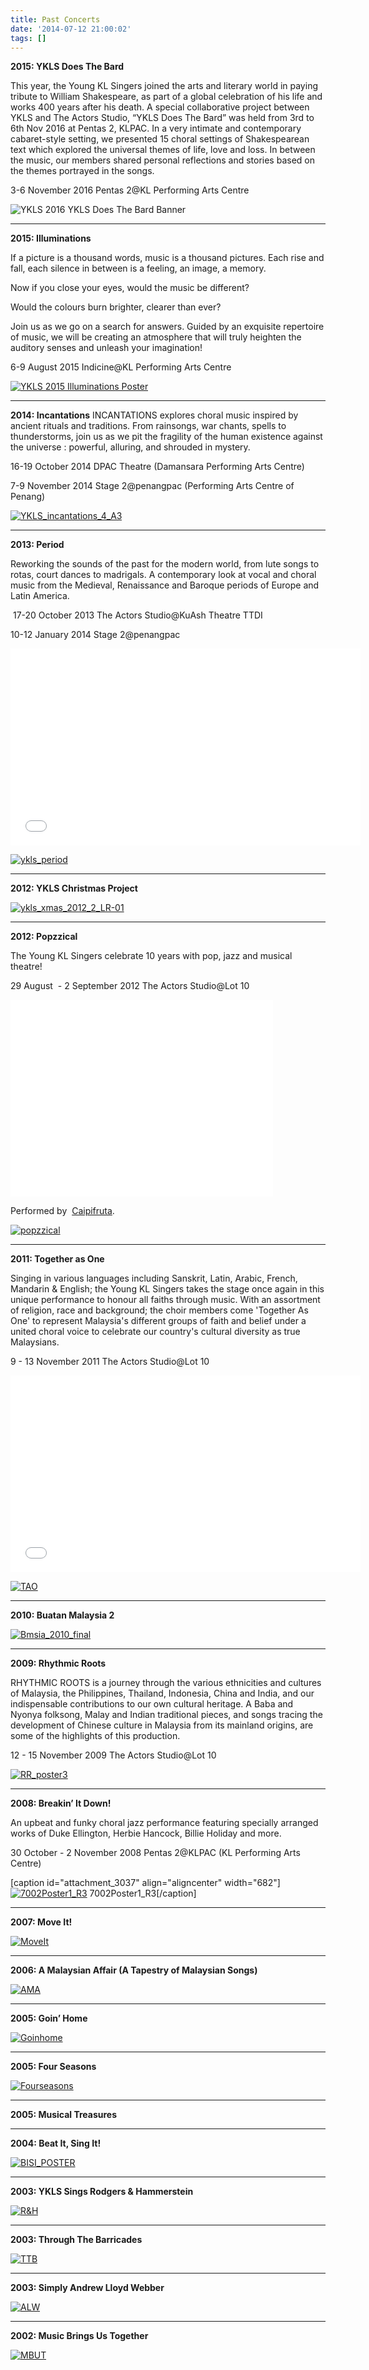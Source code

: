 ```yaml
---
title: Past Concerts
date: '2014-07-12 21:00:02'
tags: []
---
```


**2015: YKLS Does The Bard**

This year, the Young KL Singers joined the arts and literary world in paying tribute to William Shakespeare, as part of a global celebration of his life and works 400 years after his death. A special collaborative project between YKLS and The Actors Studio, “YKLS Does The Bard” was held from 3rd to 6th Nov 2016 at Pentas 2, KLPAC. In a very intimate and contemporary cabaret-style setting, we presented 15 choral settings of Shakespearean text which explored the universal themes of life, love and loss. In between the music, our members shared personal reflections and stories based on the themes portrayed in the songs.

3-6 November 2016
Pentas 2@KL Performing Arts Centre

![YKLS 2016 YKLS Does The Bard Banner](http://www.youngklsingers.com/wp-content/uploads/2016/11/14556768_1124583914293082_5360998699570588496_o.jpg)



****


**2015: Illuminations**

If a picture is a thousand words, music is a thousand pictures. Each rise and fall, each silence in between is a feeling, an image, a memory.

Now if you close your eyes, would the music be different?

Would the colours burn brighter, clearer than ever?

Join us as we go on a search for answers. Guided by an exquisite repertoire of music, we will be creating an atmosphere that will truly heighten the auditory senses and unleash your imagination!

6-9 August 2015
Indicine@KL Performing Arts Centre

[![YKLS 2015 Illuminations Poster](http://www.youngklsingers.com/wp-content/uploads/2015/06/poster_Final.jpg)](http://www.youngklsingers.com/wp-content/uploads/2015/06/poster_Final.jpg)



****


**2014: Incantations**
INCANTATIONS explores choral music inspired by ancient rituals and traditions. From rainsongs, war chants, spells to thunderstorms, join us as we pit the fragility of the human existence against the universe : powerful, alluring, and shrouded in mystery.

16-19 October 2014
DPAC Theatre (Damansara Performing Arts Centre)

7-9 November 2014
Stage 2@penangpac (Performing Arts Centre of Penang)

[![YKLS_incantations_4_A3](http://www.youngklsingers.com/wp-content/uploads/2014/07/YKLS_incantations_4_A3-724x1024.jpg)](http://www.youngklsingers.com/wp-content/uploads/2014/07/YKLS_incantations_4_A3.jpg)



****


**2013: Period**

Reworking the sounds of the past for the modern world, from lute songs to rotas, court dances to madrigals. A contemporary look at vocal and choral music from the Medieval, Renaissance and Baroque periods of Europe and Latin America.

 17-20 October 2013
The Actors Studio@KuAsh Theatre TTDI

10-12 January 2014
Stage 2@penangpac

<iframe src="//www.youtube.com/embed/Pp71rWqutxs" width="560" height="315" frameborder="0" allowfullscreen="allowfullscreen"></iframe>

[![ykls_period](http://www.youngklsingers.com/wp-content/uploads/2014/07/ykls_period-362x1024.jpg)](http://www.youngklsingers.com/wp-content/uploads/2014/07/ykls_period.jpg)



****


**2012: YKLS Christmas Project**

[![ykls_xmas_2012_2_LR-01](http://www.youngklsingers.com/wp-content/uploads/2014/07/ykls_xmas_2012_2_LR-01-724x1024.jpg)](http://www.youngklsingers.com/wp-content/uploads/2014/07/ykls_xmas_2012_2_LR-01.jpg)



****


**2012: Popzzical**

The Young KL Singers celebrate 10 years with pop, jazz and musical theatre!

29 August  - 2 September 2012
The Actors Studio@Lot 10

<iframe src="//www.youtube.com/embed/ggdhnFASlvI" width="420" height="315" frameborder="0" allowfullscreen="allowfullscreen"></iframe>

Performed by 
[Caipifruta](http://caipifruta.tumblr.com/).

[![popzzical](http://www.youngklsingers.com/wp-content/uploads/2014/07/popzzical-724x1024.jpg)](http://www.youngklsingers.com/wp-content/uploads/2014/07/popzzical.jpg)



****


**2011: Together as One**

Singing in various languages including Sanskrit, Latin, Arabic, French, Mandarin & English; the Young KL Singers takes the stage once again in this unique performance to honour all faiths through music. With an assortment of religion, race and background; the choir members come 'Together As One' to represent Malaysia's different groups of faith and belief under a united choral voice to celebrate our country's cultural diversity as true Malaysians.

9 - 13 November 2011
The Actors Studio@Lot 10

<iframe src="//www.youtube.com/embed/20g9Fv-6zic" width="560" height="315" frameborder="0" allowfullscreen="allowfullscreen"></iframe>

[![TAO](http://www.youngklsingers.com/wp-content/uploads/2014/07/TAO-724x1024.jpg)](http://www.youngklsingers.com/wp-content/uploads/2014/07/TAO.jpg)



****


**2010: Buatan Malaysia 2**

[![Bmsia_2010_final](http://www.youngklsingers.com/wp-content/uploads/2014/07/Bmsia_2010_final-724x1024.jpg)](http://www.youngklsingers.com/wp-content/uploads/2014/07/Bmsia_2010_final.jpg)



****


**2009: Rhythmic Roots**

RHYTHMIC ROOTS is a journey through the various ethnicities and cultures of Malaysia, the Philippines, Thailand, Indonesia, China and India, and our indispensable contributions to our own cultural heritage. A Baba and Nyonya folksong, Malay and Indian traditional pieces, and songs tracing the development of Chinese culture in Malaysia from its mainland origins, are some of the highlights of this production.

12 - 15 November 2009
The Actors Studio@Lot 10

[![RR_poster3](http://www.youngklsingers.com/wp-content/uploads/2014/07/RR_poster3-724x1024.jpg)](http://www.youngklsingers.com/wp-content/uploads/2014/07/RR_poster3.jpg)



****


**2008: Breakin’ It Down!**

An upbeat and funky choral jazz performance featuring specially arranged works of Duke Ellington, Herbie Hancock, Billie Holiday and more.

30 October - 2 November 2008
Pentas 2@KLPAC (KL Performing Arts Centre)


[caption id="attachment_3037" align="aligncenter" width="682"]
[![7002Poster1_R3](http://www.youngklsingers.com/wp-content/uploads/2014/07/BID-682x1024.jpg)](http://www.youngklsingers.com/wp-content/uploads/2014/07/BID.jpg) 7002Poster1_R3[/caption]


****


**2007: Move It!**

[![MoveIt](http://www.youngklsingers.com/wp-content/uploads/2014/07/MoveIt.jpg)](http://www.youngklsingers.com/wp-content/uploads/2014/07/MoveIt.jpg)



****


**2006: A Malaysian Affair (A Tapestry of Malaysian Songs)**

[![AMA](http://www.youngklsingers.com/wp-content/uploads/2014/07/AMA.jpg)](http://www.youngklsingers.com/wp-content/uploads/2014/07/AMA.jpg)



****


**2005: Goin’ Home**

[![Goinhome](http://www.youngklsingers.com/wp-content/uploads/2014/07/Goinhome.jpg)](http://www.youngklsingers.com/wp-content/uploads/2014/07/Goinhome.jpg)



****


**2005: Four Seasons**

[![Fourseasons](http://www.youngklsingers.com/wp-content/uploads/2014/07/Fourseasons.jpg)](http://www.youngklsingers.com/wp-content/uploads/2014/07/Fourseasons.jpg)



****


**2005: Musical Treasures**



****


**2004: Beat It, Sing It!**

[![BISI_POSTER](http://www.youngklsingers.com/wp-content/uploads/2014/07/BISI_POSTER.jpg)](http://www.youngklsingers.com/wp-content/uploads/2014/07/BISI_POSTER.jpg)



****


**2003: YKLS Sings Rodgers & Hammerstein**

[![R&H](http://www.youngklsingers.com/wp-content/uploads/2014/07/RH.jpg)](http://www.youngklsingers.com/wp-content/uploads/2014/07/RH.jpg)



****


**2003: Through The Barricades**

[![TTB](http://www.youngklsingers.com/wp-content/uploads/2014/07/TTB.jpg)](http://www.youngklsingers.com/wp-content/uploads/2014/07/TTB.jpg)



****


**2003: Simply Andrew Lloyd Webber**

[![ALW](http://www.youngklsingers.com/wp-content/uploads/2014/07/ALW.jpg)](http://www.youngklsingers.com/wp-content/uploads/2014/07/ALW.jpg)



****


**2002: Music Brings Us Together**

[![MBUT](http://www.youngklsingers.com/wp-content/uploads/2014/07/MBUT.jpg)](http://www.youngklsingers.com/wp-content/uploads/2014/07/MBUT.jpg)
